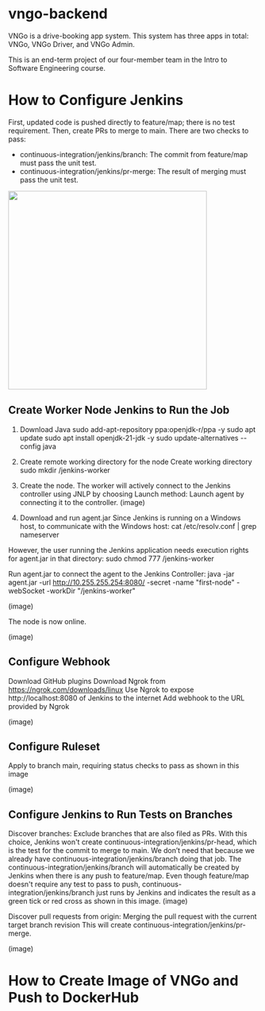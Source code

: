 # vngo-backend
VNGo is a drive-booking app system. This system has three apps in total: VNGo, VNGo Driver, and VNGo Admin.

This is an end-term project of our four-member team in the Intro to Software Engineering course.

# How to Configure Jenkins

First, updated code is pushed directly to feature/map; there is no test requirement.
Then, create PRs to merge to main. There are two checks to pass:
- continuous-integration/jenkins/branch: The commit from feature/map must pass the unit test.
- continuous-integration/jenkins/pr-merge: The result of merging must pass the unit test.

<img src="https://github.com/user-attachments/assets/b7cea6f1-c711-43f5-90a7-9316f4d316d9" width="400">

## Create Worker Node Jenkins to Run the Job
1) Download Java
sudo add-apt-repository ppa:openjdk-r/ppa -y
sudo apt update
sudo apt install openjdk-21-jdk -y
sudo update-alternatives --config java

2) Create remote working directory for the node
Create working directory
sudo mkdir /jenkins-worker

3) Create the node. The worker will actively connect to the Jenkins controller using JNLP by choosing Launch method: Launch agent by connecting it to the controller.
(image)

4) Download and run agent.jar
Since Jenkins is running on a Windows host, to communicate with the Windows host:
cat /etc/resolv.conf | grep nameserver

However, the user running the Jenkins application needs execution rights for agent.jar in that directory:
sudo chmod 777 /jenkins-worker

Run agent.jar to connect the agent to the Jenkins Controller:
java -jar agent.jar -url http://10.255.255.254:8080/ -secret <secret given by Jenkins after creating the node> -name "first-node" -webSocket -workDir "/jenkins-worker"

(image)

The node is now online.

(image)

## Configure Webhook
Download GitHub plugins
Download Ngrok from https://ngrok.com/downloads/linux
Use Ngrok to expose http://localhost:8080 of Jenkins to the internet
Add webhook to the URL provided by Ngrok

(image)

## Configure Ruleset
Apply to branch main, requiring status checks to pass as shown in this image

(image)

## Configure Jenkins to Run Tests on Branches
Discover branches: Exclude branches that are also filed as PRs.
With this choice, Jenkins won't create continuous-integration/jenkins/pr-head, which is the test for the commit to merge to main.
We don’t need that because we already have continuous-integration/jenkins/branch doing that job.
The continuous-integration/jenkins/branch will automatically be created by Jenkins when there is any push to feature/map.
Even though feature/map doesn't require any test to pass to push, continuous-integration/jenkins/branch just runs by Jenkins and indicates the result as a green tick or red cross as shown in this image.
(image)

Discover pull requests from origin: Merging the pull request with the current target branch revision
This will create continuous-integration/jenkins/pr-merge.

(image)

# How to Create Image of VNGo and Push to DockerHub
